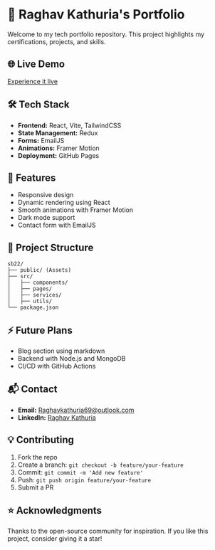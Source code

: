 # 🚀 Raghav Kathuria's Portfolio

Welcome to my tech portfolio repository. This project highlights my certifications, projects, and skills.

## 🌐 Live Demo
[Experience it live](https://masterji27.github.io/sb22/)

## 🛠️ Tech Stack
- **Frontend:** React, Vite, TailwindCSS
- **State Management:** Redux
- **Forms:** EmailJS
- **Animations:** Framer Motion
- **Deployment:** GitHub Pages

## 📌 Features
- Responsive design
- Dynamic rendering using React
- Smooth animations with Framer Motion
- Dark mode support
- Contact form with EmailJS

## 📂 Project Structure
```
sb22/
├── public/ (Assets)
├── src/
│   ├── components/
│   ├── pages/
│   ├── services/
│   ├── utils/
└── package.json
```

## ⚡ Future Plans
- Blog section using markdown
- Backend with Node.js and MongoDB
- CI/CD with GitHub Actions

## 📬 Contact
- **Email:** Raghavkathuria69@outlook.com
- **LinkedIn:** [Raghav Kathuria](https://www.linkedin.com/in/raghav-kathuria/)

## 💡 Contributing
1. Fork the repo
2. Create a branch: `git checkout -b feature/your-feature`
3. Commit: `git commit -m 'Add new feature'`
4. Push: `git push origin feature/your-feature`
5. Submit a PR

## ⭐ Acknowledgments
Thanks to the open-source community for inspiration. If you like this project, consider giving it a star!

